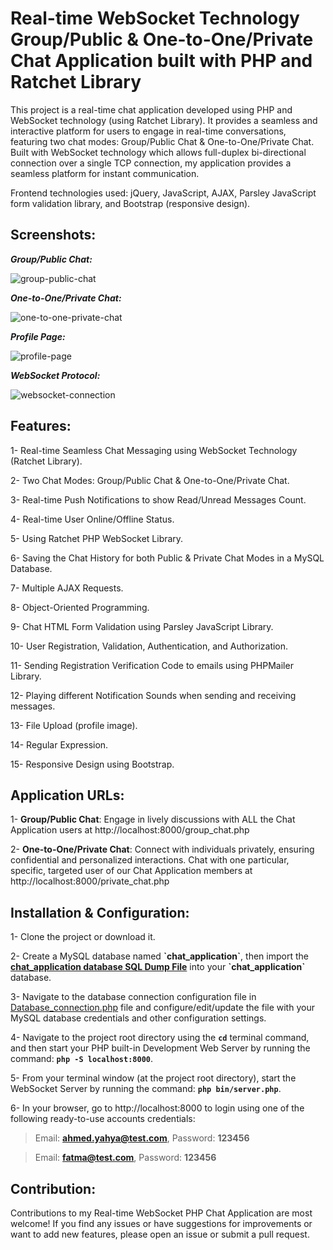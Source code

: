 # Real-time WebSocket Technology Group/Public & One-to-One/Private Chat Application built with PHP and Ratchet Library
This project is a real-time chat application developed using PHP and WebSocket technology (using Ratchet Library). It provides a seamless and interactive platform for users to engage in real-time conversations, featuring two chat modes: Group/Public Chat & One-to-One/Private Chat. Built with WebSocket technology which allows full-duplex bi-directional connection over a single TCP connection, my application provides a seamless platform for instant communication.

Frontend technologies used: jQuery, JavaScript, AJAX, Parsley JavaScript form validation library, and Bootstrap (responsive design).

## Screenshots:

***Group/Public Chat:***

![group-public-chat](https://github.com/AhmedYahyaE/realtime-websocket-php-chat-application/assets/118033266/29181d84-a56f-4e29-a793-b41e470d9533)

***One-to-One/Private Chat:***

![one-to-one-private-chat](https://github.com/AhmedYahyaE/realtime-websocket-php-chat-application/assets/118033266/7b251f66-dd47-4695-8e08-c1c65b0dff79)

***Profile Page:***

![profile-page](https://github.com/AhmedYahyaE/realtime-websocket-php-chat-application/assets/118033266/d74fc7ab-16a7-435e-8707-8008a1e9cb78)

***WebSocket Protocol:***

![websocket-connection](https://github.com/AhmedYahyaE/realtime-websocket-php-chat-application/assets/118033266/62bc916c-f6e9-4dfd-a322-3fba92fc4d01)

## Features:
1- Real-time Seamless Chat Messaging using WebSocket Technology (Ratchet Library).

2- Two Chat Modes: Group/Public Chat & One-to-One/Private Chat.

3- Real-time Push Notifications to show Read/Unread Messages Count.

4- Real-time User Online/Offline Status.

5- Using Ratchet PHP WebSocket Library.

6- Saving the Chat History for both Public & Private Chat Modes in a MySQL Database.

7- Multiple AJAX Requests.

8- Object-Oriented Programming.

9- Chat HTML Form Validation using Parsley JavaScript Library.

10- User Registration, Validation, Authentication, and Authorization.

11- Sending Registration Verification Code to emails using PHPMailer Library.

12- Playing different Notification Sounds when sending and receiving messages.

13- File Upload (profile image).

14- Regular Expression.

15- Responsive Design using Bootstrap.

## Application URLs:
1- **Group/Public Chat**: Engage in lively discussions with ALL the Chat Application users at http://localhost:8000/group_chat.php

2- **One-to-One/Private Chat**: Connect with individuals privately, ensuring confidential and personalized interactions. Chat with one particular, specific, targeted user of our Chat Application members at http://localhost:8000/private_chat.php

## Installation & Configuration:
1- Clone the project or download it.

2- Create a MySQL database named **\`chat_application\`**, then import the **[chat_application database SQL Dump File](<Database - chat_application/chat_application database - SQL Dump File - phpMyAdmin Export.sql>)** into your **\`chat_application\`** database.

3- Navigate to the database connection configuration file in [Database_connection.php](database/Database_connection.php) file and configure/edit/update the file with your MySQL database credentials and other configuration settings.

4- Navigate to the project root directory using the **`cd`** terminal command, and then start your PHP built-in Development Web Server by running the command: **`php -S localhost:8000`**.

5- From your terminal window (at the project root directory), start the WebSocket Server by running the command: **`php bin/server.php`**.

6- In your browser, go to http://localhost:8000 to login using one of the following ready-to-use accounts credentials:

> Email: **ahmed.yahya@test.com**, Password: **123456**

> Email: **fatma@test.com**, Password: **123456**

## Contribution:
Contributions to my Real-time WebSocket PHP Chat Application are most welcome! If you find any issues or have suggestions for improvements or want to add new features, please open an issue or submit a pull request.
